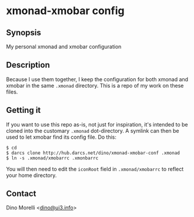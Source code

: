 # xmonad-xmobar config


## Synopsis

My personal xmonad and xmobar configuration


## Description

Because I use them together, I keep the configuration for both
xmonad and xmobar in the same `.xmonad` directory. This is a repo
of my work on these files.


## Getting it

If you want to use this repo as-is, not just for inspiration, it's
intended to be cloned into the customary `.xmonad` dot-directory. A
symlink can then be used to let xmobar find its config file. Do this:

    $ cd
    $ darcs clone http://hub.darcs.net/dino/xmonad-xmobar-conf .xmonad
    $ ln -s .xmonad/xmobarrc .xmonbarrc

You will then need to edit the `iconRoot` field in `.xmonad/xmobarrc`
to reflect your home directory.


## Contact

Dino Morelli <[dino@ui3.info](mailto:dino@ui3.info)>
